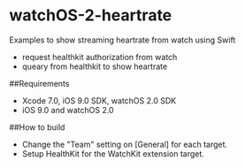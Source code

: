 # watchOS-2-heartrate

Examples to show streaming heartrate from watch using Swift

- request healthkit authorization from watch
- queary from healthkit to show heartrate


##Requirements

- Xcode 7.0, iOS 9.0 SDK, watchOS 2.0 SDK
- iOS 9.0 and watchOS 2.0

##How to build

- Change the "Team" setting on [General] for each target.
- Setup HealthKit for the WatchKit extension target.